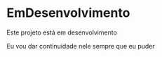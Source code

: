 # EmDesenvolvimento

<p> Este projeto está em desenvolvimento </p>

<p> Eu vou dar continuidade nele sempre que eu puder</p>
